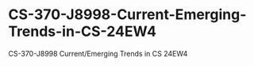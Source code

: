 # CS-370-J8998-Current-Emerging-Trends-in-CS-24EW4
CS-370-J8998 Current/Emerging Trends in CS 24EW4
